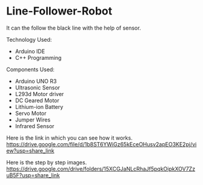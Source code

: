 # Line-Follower-Robot

It can the follow the black line with the help of sensor.

Technology Used:
  * Arduino IDE
  * C++ Programming
  
Components Used:
  * Arduino UNO R3
  * Ultrasonic Sensor
  * L293d Motor driver
  * DC Geared Motor
  * Lithium-ion Battery
  * Servo Motor
  * Jumper Wires
  * Infrared Sensor
  

Here is the link in which you can see how it works.
https://drive.google.com/file/d/1b8ST6YWiGz65kEceOHusv2apEO3KE2pj/view?usp=share_link

Here is the step by step images.
https://drive.google.com/drive/folders/15XCGJaNLcRhaJf5pqkOipkXOV7ZzuB5F?usp=share_link
